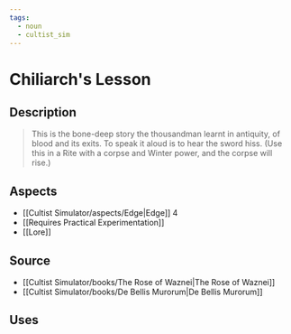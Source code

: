 ```yaml
---
tags:
  - noun
  - cultist_sim
---
```


# Chiliarch's Lesson

## Description

> This is the bone-deep story the thousandman learnt in antiquity, of blood and its exits. To speak it aloud is to hear the sword hiss. 
> (Use this in a Rite with a corpse and Winter power, and the corpse will rise.)

## Aspects
- [[Cultist Simulator/aspects/Edge|Edge]] 4
- [[Requires Practical Experimentation]]
- [[Lore]]
## Source
- [[Cultist Simulator/books/The Rose of Waznei|The Rose of Waznei]]
- [[Cultist Simulator/books/De Bellis Murorum|De Bellis Murorum]]
## Uses
